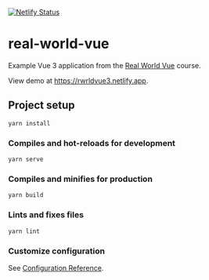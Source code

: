 [![Netlify Status](https://api.netlify.com/api/v1/badges/9df2699c-6929-44af-8698-1b247f70423d/deploy-status)](https://app.netlify.com/sites/rwrldvue3/deploys)

# real-world-vue

Example Vue 3 application from the [Real World Vue](https://www.vuemastery.com/courses/real-world-vue3) course.

View demo at https://rwrldvue3.netlify.app.

## Project setup

```
yarn install
```

### Compiles and hot-reloads for development

```
yarn serve
```

### Compiles and minifies for production

```
yarn build
```

### Lints and fixes files

```
yarn lint
```

### Customize configuration

See [Configuration Reference](https://cli.vuejs.org/config/).
